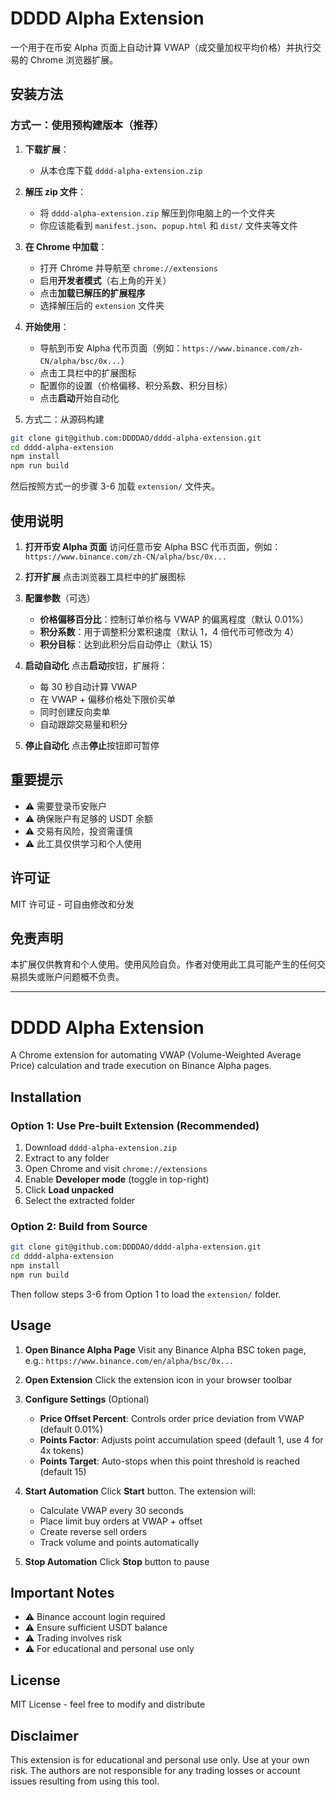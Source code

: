 # DDDD Alpha Extension

一个用于在币安 Alpha 页面上自动计算 VWAP（成交量加权平均价格）并执行交易的 Chrome 浏览器扩展。

## 安装方法

### 方式一：使用预构建版本（推荐）

1. **下载扩展**：
   - 从本仓库下载 `dddd-alpha-extension.zip`
2. **解压 zip 文件**：
   - 将 `dddd-alpha-extension.zip` 解压到你电脑上的一个文件夹
   - 你应该能看到 `manifest.json`、`popup.html` 和 `dist/` 文件夹等文件

3. **在 Chrome 中加载**：
   - 打开 Chrome 并导航至 `chrome://extensions`
   - 启用**开发者模式**（右上角的开关）
   - 点击**加载已解压的扩展程序**
   - 选择解压后的 `extension` 文件夹

4. **开始使用**：
   - 导航到币安 Alpha 代币页面（例如：`https://www.binance.com/zh-CN/alpha/bsc/0x...`）
   - 点击工具栏中的扩展图标
   - 配置你的设置（价格偏移、积分系数、积分目标）
   - 点击**启动**开始自动化
1. 方式二：从源码构建

```bash
git clone git@github.com:DDDDAO/dddd-alpha-extension.git
cd dddd-alpha-extension
npm install
npm run build
```

然后按照方式一的步骤 3-6 加载 `extension/` 文件夹。

## 使用说明

1. **打开币安 Alpha 页面**
   访问任意币安 Alpha BSC 代币页面，例如：
   `https://www.binance.com/zh-CN/alpha/bsc/0x...`

2. **打开扩展**
   点击浏览器工具栏中的扩展图标

3. **配置参数**（可选）
   - **价格偏移百分比**：控制订单价格与 VWAP 的偏离程度（默认 0.01%）
   - **积分系数**：用于调整积分累积速度（默认 1，4 倍代币可修改为 4）
   - **积分目标**：达到此积分后自动停止（默认 15）

4. **启动自动化**
   点击**启动**按钮，扩展将：
   - 每 30 秒自动计算 VWAP
   - 在 VWAP + 偏移价格处下限价买单
   - 同时创建反向卖单
   - 自动跟踪交易量和积分

5. **停止自动化**
   点击**停止**按钮即可暂停

## 重要提示

- ⚠️ 需要登录币安账户
- ⚠️ 确保账户有足够的 USDT 余额
- ⚠️ 交易有风险，投资需谨慎
- ⚠️ 此工具仅供学习和个人使用

## 许可证

MIT 许可证 - 可自由修改和分发

## 免责声明

本扩展仅供教育和个人使用。使用风险自负。作者对使用此工具可能产生的任何交易损失或账户问题概不负责。

---

# DDDD Alpha Extension

A Chrome extension for automating VWAP (Volume-Weighted Average Price) calculation and trade execution on Binance Alpha pages.

## Installation

### Option 1: Use Pre-built Extension (Recommended)

1. Download `dddd-alpha-extension.zip`
2. Extract to any folder
3. Open Chrome and visit `chrome://extensions`
4. Enable **Developer mode** (toggle in top-right)
5. Click **Load unpacked**
6. Select the extracted folder

### Option 2: Build from Source

```bash
git clone git@github.com:DDDDAO/dddd-alpha-extension.git
cd dddd-alpha-extension
npm install
npm run build
```

Then follow steps 3-6 from Option 1 to load the `extension/` folder.

## Usage

1. **Open Binance Alpha Page**
   Visit any Binance Alpha BSC token page, e.g.:
   `https://www.binance.com/en/alpha/bsc/0x...`

2. **Open Extension**
   Click the extension icon in your browser toolbar

3. **Configure Settings** (Optional)
   - **Price Offset Percent**: Controls order price deviation from VWAP (default 0.01%)
   - **Points Factor**: Adjusts point accumulation speed (default 1, use 4 for 4x tokens)
   - **Points Target**: Auto-stops when this point threshold is reached (default 15)

4. **Start Automation**
   Click **Start** button. The extension will:
   - Calculate VWAP every 30 seconds
   - Place limit buy orders at VWAP + offset
   - Create reverse sell orders
   - Track volume and points automatically

5. **Stop Automation**
   Click **Stop** button to pause

## Important Notes

- ⚠️ Binance account login required
- ⚠️ Ensure sufficient USDT balance
- ⚠️ Trading involves risk
- ⚠️ For educational and personal use only

## License

MIT License - feel free to modify and distribute

## Disclaimer

This extension is for educational and personal use only. Use at your own risk. The authors are not responsible for any trading losses or account issues resulting from using this tool.
